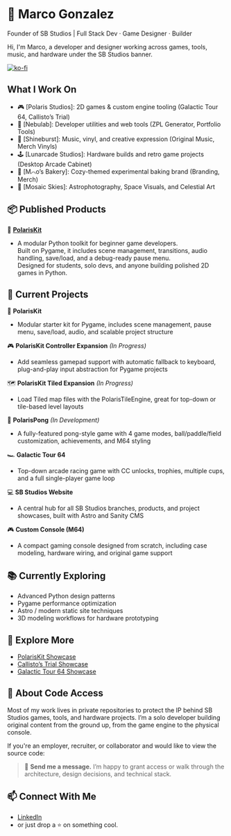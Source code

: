 # 🌌 Marco Gonzalez  
Founder of SB Studios | Full Stack Dev · Game Designer · Builder

Hi, I'm Marco, a developer and designer working across games, tools, music, and hardware under the SB Studios banner.

[![ko-fi](https://ko-fi.com/img/githubbutton_sm.svg)](https://ko-fi.com/J3J41IBU2Y)

## What I Work On
- 🎮 [Polaris Studios]: 2D games & custom engine tooling (Galactic Tour 64, Callisto’s Trial)
- 🧪 [Nebulab]: Developer utilities and web tools (ZPL Generator, Portfolio Tools)
- 🎵 [Shineburst]: Music, vinyl, and creative expression (Original Music, Merch Vinyls)
- 🕹️ [Lunarcade Studios]: Hardware builds and retro game projects (Desktop Arcade Cabinet)
- 🍰 [M⌒o’s Bakery]: Cozy-themed experimental baking brand (Branding, Merch)
- 🌌 [Mosaic Skies]: Astrophotography, Space Visuals, and Celestial Art

## 📦 Published Products

🧩 [**PolarisKit**](https://ko-fi.com/s/ba42429718)
  - A modular Python toolkit for beginner game developers.  
  Built on Pygame, it includes scene management, transitions, audio handling, save/load, and a debug-ready pause menu.  
  Designed for students, solo devs, and anyone building polished 2D games in Python.

## 🚀 Current Projects

🧩 **PolarisKit**  
- Modular starter kit for Pygame, includes scene management, pause menu, save/load, audio, and scalable project structure

🎮 **PolarisKit Controller Expansion** *(In Progress)*  
- Add seamless gamepad support with automatic fallback to keyboard, plug-and-play input abstraction for Pygame projects

🗺️ **PolarisKit Tiled Expansion** *(In Progress)*  
- Load Tiled map files with the PolarisTileEngine, great for top-down or tile-based level layouts

🏓 **PolarisPong** *(In Development)*  
- A fully-featured pong-style game with 4 game modes, ball/paddle/field customization, achievements, and M64 styling

🏎️ **Galactic Tour 64**  
- Top-down arcade racing game with CC unlocks, trophies, multiple cups, and a full single-player game loop

💻 **SB Studios Website**  
- A central hub for all SB Studios branches, products, and project showcases, built with Astro and Sanity CMS

🎮 **Custom Console (M64)**  
- A compact gaming console designed from scratch, including case modeling, hardware wiring, and original game support

## 📚 Currently Exploring
- Advanced Python design patterns
- Pygame performance optimization
- Astro / modern static site techniques
- 3D modeling workflows for hardware prototyping

## 🔗 Explore More
- [PolarisKit Showcase](https://github.com/marcogonzalez99/PolarisKitShowcase)
- [Callisto’s Trial Showcase](https://github.com/marcogonzalez99/CallistosTrialShowcase)
- [Galactic Tour 64 Showcase](https://github.com/marcogonzalez99/GalacticKart64Showcase)

## 🔐 About Code Access

Most of my work lives in private repositories to protect the IP behind SB Studios games, tools, and hardware projects. I’m a solo developer building original content from the ground up, from the game engine to the physical console.

If you're an employer, recruiter, or collaborator and would like to view the source code:  
> 📩 **Send me a message.** I’m happy to grant access or walk through the architecture, design decisions, and technical stack.

## 📫 Connect With Me
- [LinkedIn](https://www.linkedin.com/in/marco-a-gonzalez99)
- or just drop a ⭐️ on something cool.
